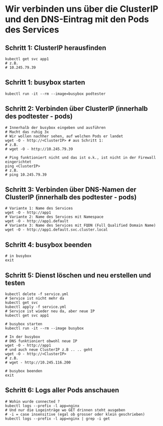 # Wir verbinden uns über die ClusterIP und den DNS-Eintrag mit den Pods des Services 

## Schritt 1: ClusterIP herausfinden 

```
kubectl get svc app1 
# z.B.
# 10.245.79.39
``` 

## Schritt 1: busybox starten 

```
kubectl run -it --rm --image=busybox podtester 
```


## Schritt 2: Verbinden über ClusterIP (innerhalb des podtester - pods) 

```
# Innerhalb der busybox eingeben und ausführen
# Macht das ruhig 3x
# Wir wollen nachher sehen, auf welchen Pods er landet 
wget -O - http://<ClusterIP> # aus Schritt 1:
# z.B.
# wget -O - http://10.245.79.39 
```

```
# Ping funktioniert nicht und das ist o.k., ist nicht in der Firewall eingerichtet
ping <ClusterIP>
# z.B.
# ping 10.245.79.39 
```

## Schritt 3: Verbinden über DNS-Namen der ClusterIP (innerhalb des podtester - pods) 

```
# Variante 1: Name des Services
wget -O - http://app1
# Variante 2: Name des Services mit Namespace
wget -O - http://app1.default
# Variante 3: Name des Services mit FQDN (Full Qualified Domain Name)
wget -O - http://app1.default.svc.cluster.local
```

## Schritt 4: busybox beenden 

```
# in busybox
exit
```


## Schritt 5: Dienst löschen und neu erstellen und testen 

```
kubectl delete -f service.yml 
# Service ist nicht mehr da
kubectl get svc 
kubectl apply -f service.yml
# Service ist wieder neu da, aber neue IP 
kubectl get svc app1
```

```
# busybox starten
kubectl run -it --rm --image busybox
```

```
# In der busybox
# DNS funktioniert obwohl neue IP
wget -O - http://app1
# und auch neue ClusterIP z.B .. .. geht
wget -O - http://<ClusterIP>
# z.B.
# wget - http://10.245.116.200
```

```
# busybox beenden
exit
```

## Schritt 6: Logs aller Pods anschauen 

```
# Wohin wurde connected ?
kubectl logs --prefix -l app=nginx
# Und nur die Logeinträge wo GET drinnen steht ausgeben
# -i = case insensitive (egal ob grosser oder klein geschrieben) 
kubectl logs --prefix -l app=nginx | grep -i get 
```
